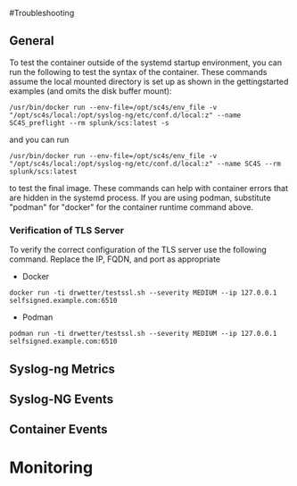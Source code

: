 #Troubleshooting 

## General

To test the container outside of the systemd startup environment, you can run the following to test the syntax
of the container.  These commands assume the local mounted directory is set up as shown in the gettingstarted
examples (and omits the disk buffer mount):

```
/usr/bin/docker run --env-file=/opt/sc4s/env_file -v "/opt/sc4s/local:/opt/syslog-ng/etc/conf.d/local:z" --name SC4S_preflight --rm splunk/scs:latest -s
```

and you can run

```
/usr/bin/docker run --env-file=/opt/sc4s/env_file -v "/opt/sc4s/local:/opt/syslog-ng/etc/conf.d/local:z" --name SC4S --rm splunk/scs:latest
```

to test the final image.  These commands can help with container errors that are hidden in the systemd process.  If you
are using podman, substitute "podman" for "docker" for the container runtime command above.

### Verification of TLS Server

To verify the correct configuration of the TLS server use the following command. Replace the IP, FQDN, and port as appropriate

* Docker
```
docker run -ti drwetter/testssl.sh --severity MEDIUM --ip 127.0.0.1 selfsigned.example.com:6510
```

* Podman
```
podman run -ti drwetter/testssl.sh --severity MEDIUM --ip 127.0.0.1 selfsigned.example.com:6510
```

## Syslog-ng Metrics 

## Syslog-NG Events

## Container Events

# Monitoring
